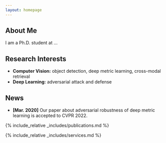 ```yaml
---
layout: homepage
---
```


## About Me

I am a Ph.D. student at ...

## Research Interests

- **Computer Vision:** object detection, deep metric learning, cross-modal retrieval
- **Deep Learning:** adversarial attack and defense

## News

- **[Mar. 2020]** Our paper about adversarial robustness of deep metric learning is accepted to CVPR 2022.

{% include_relative _includes/publications.md %}

{% include_relative _includes/services.md %}
